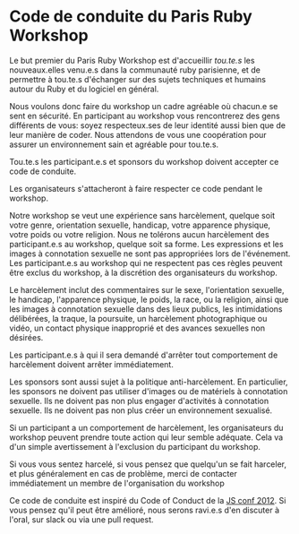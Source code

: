 # Code de conduite du Paris Ruby Workshop

Le but premier du Paris Ruby Workshop est d'accueillir *tou.te.s* les nouveaux.elles venu.e.s dans la communauté ruby parisienne, et de permettre à tou.te.s d'échanger sur des sujets techniques et humains autour du Ruby et du logiciel en général.

Nous voulons donc faire du workshop un cadre agréable où chacun.e se sent en sécurité. En participant au workshop vous rencontrerez des gens différents de vous: soyez respecteux.ses de leur identité aussi bien que de leur manière de coder. Nous attendons de vous une coopération pour assurer un environnement sain et agréable pour tou.te.s.

Tou.te.s les participant.e.s et sponsors du workshop doivent accepter ce code de conduite.

Les organisateurs s'attacheront à faire respecter ce code pendant le workshop.

Notre workshop se veut une expérience sans harcèlement, quelque soit votre genre, orientation sexuelle, handicap, votre apparence physique, votre poids ou votre religion. Nous ne tolérons aucun harcèlement des participant.e.s au workshop, quelque soit sa forme. Les expressions et les images à connotation sexuelle ne sont pas appropriées lors de l'événement. Les participant.e.s au workshop qui ne respectent pas ces règles peuvent être exclus du workshop, à la discrétion des organisateurs du workshop.

Le harcèlement inclut des commentaires sur le sexe, l'orientation sexuelle, le handicap, l'apparence physique, le poids, la race, ou la religion, ainsi que les images à connotation sexuelle dans des lieux publics, les intimidations délibérées, la traque, la poursuite, un harcèlement photographique ou vidéo, un contact physique inapproprié et des avances sexuelles non désirées.

Les participant.e.s à qui il sera demandé d'arrêter tout comportement de harcèlement doivent arrêter immédiatement.

Les sponsors sont aussi sujet à la politique anti-harcèlement. En particulier, les sponsors ne doivent pas utiliser d'images ou de matériels à connotation sexuelle. Ils ne doivent pas non plus engager d'activités à connotation sexuelle.
Ils ne doivent pas non plus créer un environnement sexualisé.

Si un participant a un comportement de harcèlement, les organisateurs du workshop peuvent prendre toute action qui leur semble adéquate. Cela va d'un simple avertissement à l'exclusion du participant du workshop.

Si vous vous sentez harcelé, si vous pensez que quelqu'un se fait harceler, et plus généralement en cas de problème, merci de contacter immédiatement un membre de l'organisation du workshop



Ce code de conduite est inspiré du Code of Conduct de la [JS conf 2012](http://2012.jsconf.us/#/about). Si vous pensez qu'il peut être amélioré, nous serons ravi.e.s d'en discuter à l'oral, sur slack ou via une pull request.
